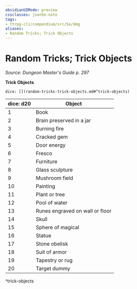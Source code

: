 ```yaml
---
obsidianUIMode: preview
cssclasses: json5e-note
tags:
- ttrpg-cli/compendium/src/5e/dmg
aliases:
- Random Tricks; Trick Objects
---
```

# Random Tricks; Trick Objects
*Source: Dungeon Master's Guide p. 297* 

**Trick Objects**

`dice: [](random-tricks-trick-objects.md#^trick-objects)`

| dice: d20 | Object |
|-----------|--------|
| 1 | Book |
| 2 | Brain preserved in a jar |
| 3 | Burning fire |
| 4 | Cracked gem |
| 5 | Door energy |
| 6 | Fresco |
| 7 | Furniture |
| 8 | Glass sculpture |
| 9 | Mushroom field |
| 10 | Painting |
| 11 | Plant or tree |
| 12 | Pool of water |
| 13 | Runes engraved on wall or floor |
| 14 | Skull |
| 15 | Sphere of magical |
| 16 | Statue |
| 17 | Stone obelisk |
| 18 | Suit of armor |
| 19 | Tapestry or rug |
| 20 | Target dummy |
^trick-objects